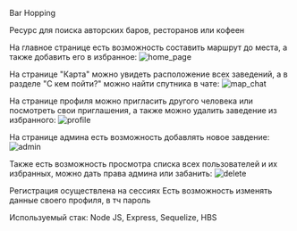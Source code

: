 Bar Hopping

Ресурс для поиска авторских баров, ресторанов или кофеен

На главное странице есть возможность составить маршрут до места, а также добавить его в избранное:
![home_page](https://user-images.githubusercontent.com/98102060/163859058-e1953e57-b08b-4e6d-9c19-dac392146e48.gif)

На странице "Карта" можно увидеть расположение всех заведений, а в разделе "С кем пойти?" можно найти спутника в чате:
![map_chat](https://user-images.githubusercontent.com/98102060/163860484-37a50ce0-782c-4f6a-ac93-55768eb57c36.gif)

На странице профиля можно пригласить другого человека или посмотреть свои приглашения, а также можно удалить заведение из избранного:
![profile](https://user-images.githubusercontent.com/98102060/163861690-59b0464e-8d15-4aa0-b441-d64796cde5c5.gif)

На странице админа есть возможность добавлять новое завдение:
![admin](https://user-images.githubusercontent.com/98102060/163863578-ae2ef007-60b8-40ab-9a8b-37c366ad9d0a.gif)

Также есть возможность просмотра списка всех пользователей и их избранных, можно дать права админа или забанить:
![delete](https://user-images.githubusercontent.com/98102060/163864762-37dc38d8-f24d-48e7-9bc2-8419a31a3459.gif)

Регистрация осуществлена на сессиях
Есть возможность изменять данные своего профиля, в тч пароль

Используемый стак:
Node JS, Express, Sequelize, HBS
